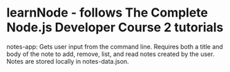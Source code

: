# learnNode - follows The Complete Node.js Developer Course 2 tutorials

notes-app: Gets user input from the command line. Requires both a title and body of the note to add, remove, list, and read notes created by the user. Notes are stored locally in notes-data.json. 
